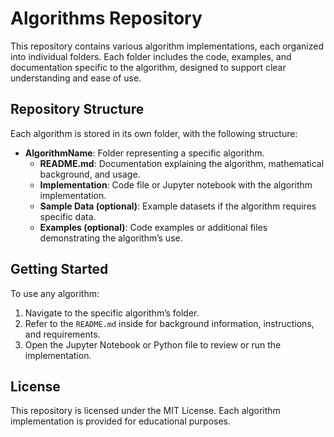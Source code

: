 # Algorithms Repository

This repository contains various algorithm implementations, each organized into individual folders. Each folder includes the code, examples, and documentation specific to the algorithm, designed to support clear understanding and ease of use.

## Repository Structure

Each algorithm is stored in its own folder, with the following structure:

- **AlgorithmName**: Folder representing a specific algorithm.
  - **README.md**: Documentation explaining the algorithm, mathematical background, and usage.
  - **Implementation**: Code file or Jupyter notebook with the algorithm implementation.
  - **Sample Data (optional)**: Example datasets if the algorithm requires specific data.
  - **Examples (optional)**: Code examples or additional files demonstrating the algorithm’s use.

## Getting Started

To use any algorithm:
1. Navigate to the specific algorithm’s folder.
2. Refer to the `README.md` inside for background information, instructions, and requirements.
3. Open the Jupyter Notebook or Python file to review or run the implementation.

## License
This repository is licensed under the MIT License. Each algorithm implementation is provided for educational purposes.
